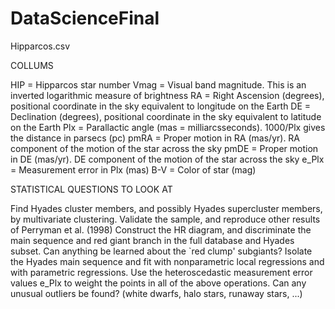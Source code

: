 # DataScienceFinal

Hipparcos.csv

COLLUMS

HIP = Hipparcos star number
Vmag = Visual band magnitude.  This is an inverted logarithmic measure of brightness
RA = Right Ascension (degrees), positional coordinate in the sky equivalent to longitude on the Earth
DE = Declination (degrees), positional coordinate in the sky equivalent to latitude on the Earth
Plx = Parallactic angle (mas = milliarcsseconds).  1000/Plx gives the distance in parsecs (pc)
pmRA = Proper motion in RA (mas/yr).  RA component of the motion of the star across the sky
pmDE = Proper motion in DE (mas/yr). DE component of the motion of the star across the sky
e_Plx = Measurement error in Plx (mas)
B-V = Color of star (mag)

STATISTICAL QUESTIONS TO LOOK AT

Find Hyades cluster members, and possibly Hyades supercluster members, by multivariate clustering.
Validate the sample, and reproduce other results of Perryman et al. (1998)
Construct the HR diagram, and discriminate the main sequence and red giant branch in the full database and Hyades subset.  Can anything be learned about the `red clump' subgiants?
Isolate the Hyades main sequence and fit with nonparametric local regressions and with parametric regressions.
Use the heteroscedastic measurement error values e_Plx to weight the points in all of the above operations.
Can any unusual outliers be found? (white dwarfs, halo stars, runaway stars, ...)
